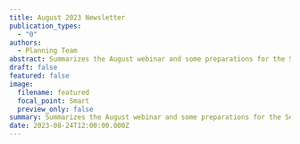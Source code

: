 ```yaml
---
title: August 2023 Newsletter
publication_types:
  - "0"
authors:
  - Planning Team
abstract: Summarizes the August webinar and some preparations for the September summit.
draft: false
featured: false
image:
  filename: featured
  focal_point: Smart
  preview_only: false
summary: Summarizes the August webinar and some preparations for the September summit.
date: 2023-08-24T12:00:00.000Z
---
```

